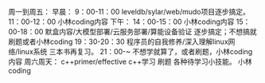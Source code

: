 周一到周五：
早晨：
9：00-11：00 leveldb/sylar/web/mudo项目逐步搞定。
11：00-12：00 小林coding内容
下午：
14：00-15：00 小林coding内容
15：00-18：00 默盒内容/大模型部署/云服务部署/算能设备验证 逐步搞定；不想搞就刷题或者小林coding
19：30-20：30 程序员的自我修养/深入理解linux网络/linux系统 三本书再复习。
21：00-~ 不想学就算了，或者刷题，小林coding内容
周六周天：
c++primer/effective c++学习
刷题
各种待学习小技能。
小林coding
